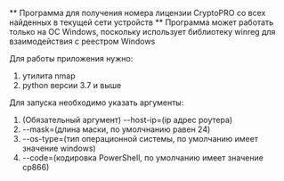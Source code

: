 ** Программа для получения номера лицензии CryptoPRO со всех найденных в текущей сети устройств **
Программа может работать только на ОС Windows, поскольку использует библиотеку winreg для взаимодействия с реестром Windows

Для работы приложения нужно:
1. утилита nmap 
2. python версии 3.7 и выше

Для запуска необходимо указать аргументы:
1. (Обязательный аргумент) --host-ip=(ip адрес роутера)
2. --mask=(длина маски, по умолчнанию равен 24)
3. --os-type=(тип операционной системы, по умолчанию имеет значение windows)
4. --code=(кодировка PowerShell, по умолчанию имеет значение cp866)